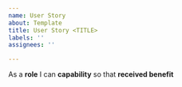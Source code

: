 ```yaml
---
name: User Story
about: Template
title: User Story <TITLE>
labels: ''
assignees: ''

---
```


As a **role** I can __capability__ so that __received benefit__
